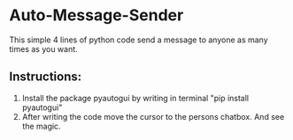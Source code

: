# Auto-Message-Sender
This simple 4 lines of python code send a message to anyone as many times as you want.

## Instructions:
1. Install the package pyautogui by writing in terminal "pip install pyautogui"
2. After writing the code move the cursor to the persons chatbox. And see the magic.  
